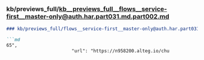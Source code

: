### kb/previews_full/kb__previews_full__flows__service-first__master-only@auth.har.part031.md.part002.md

```md
### kb/previews_full/flows__service-first__master-only@auth.har.part031.md (part 002)

```md
65",
                        "url": "https://n958200.alteg.io/chu
```

```

```

